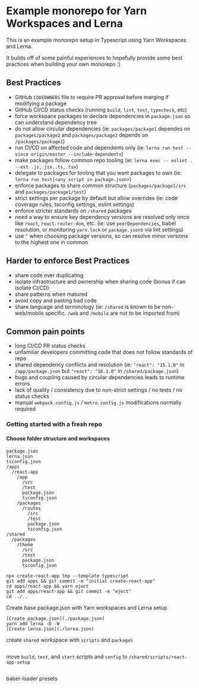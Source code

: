 # Example monorepo for Yarn Workspaces and Lerna

This is an example monorepo setup in Typescript using Yarn Workspaces and Lerna.

It builds off of some painful experiences to hopefully provide some best practices when building your own monorepo :)

## Best Practices

-   GitHub `CODEOWNERS` file to require PR approval before merging if modifying a package
-   GitHub CI/CD status checks (running `build`, `lint`, `test`, `typecheck`, etc)
-   force workspace packages to declare dependencies in `package.json` so can understand dependency tree
-   do not allow circular dependencies (ie: `packages/package1` dependes on `packages/package2` and `packages/package2` depends on `/packages/package1`)
-   run CI/CD on affected code and dependents only (ie: `lerna run test --since origin/master --include-dependents`)
-   make packages follow common repo tooling (ie: `lerna exec -- eslint . --ext .js,.jsx,.ts,.tsx`)
-   delegate to packages for tooling that you want packages to own (ie: `lerna run test|<any script in package.json>`)
-   enforce packages to share common structure (`packages/package1/src` and `packages/package1/test`)
-   strict settings per package by default but allow overrides (ie: code coverage rules, tsconfig settings, eslint settings)
-   enforce stricter standards on `/shared` packages
-   need a way to ensure key dependency versions are resolved only once like `react`, `react-router-dom`, etc. (ie: use `peerDependencies`, babel resolution, or monitoring `yarn.lock` or `package.json`s via lint settings)
-   use `^` when choosing package versions, so can resolve minor versions to the highest one in common

## Harder to enforce Best Practices

-   share code over duplicating
-   isolate infrastructure and ownership when sharing code (bonus if can isolate CI/CD)
-   share patterns when matured
-   avoid copy and pasting bad code
-   share language and terminology (ie: `/shared` is known to be non-web/mobile specific. `/web` and `/mobile` are not to be imported from)

## Common pain points

-   long CI/CD PR status checks
-   unfamiliar developers committing code that does not follow standards of repo
-   shared dependency conflicts and resolution (ie: `"react": "15.1.0"` in `/app/package.json` but `"react": "16.1.0"` in `/shared/package.json`)
-   bugs and coupling caused by circular dependencies leads to runtime errors
-   lack of quality / consistency due to non-strict settings / no tests / no status checks
-   manual `webpack.config.js` / `metro.config.js` modifications normally required

### Getting started with a fresh repo

#### Choose folder structure and workspaces

```
package.json
lerna.json
tsconfig.json
/apps
  /react-app
    /app
      /src
      /test
      package.json
      tsconfig.json
    /packages
      /routes
        /src
        /test
        package.json
        tsconfig.json
/shared
  /packages
    /theme
      /src
      /test
      package.json
      tsconfig.json
```

```
npx create-react-app tmp --template typescript
git add apps && git commit -m "initial create-react-app"
cd apps/react-app && yarn eject
git add apps/react-app && git commit -m "eject"
cd ../..
```

Create base package.json with Yarn workspaces and Lerna setup

```
[Create package.json](./package.json)
yarn add lerna -D -W
[Create lerna.json](./lerna.json)
```

create `shared` workspace with `scripts` and `packages`

```

```

move `build`, `test`, and `start` scripts and `config` to `/shared/scripts/react-app-setup`

```

```

babel-loader presets
